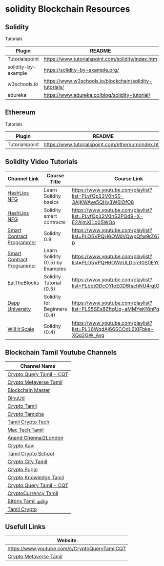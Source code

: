 # solidity Blockchain Resources

## Solidity

Tutorials

| Plugin | README |
| ------ | ------ |
| Tutorialspoint | <https://www.tutorialspoint.com/solidity/index.htm> |
| solidity-by-example | <https://solidity-by-example.org/> |
| w3schools.io | <https://www.w3schools.io/blockchain/solidity-tutorials/> |
| edureka | <https://www.edureka.co/blog/solidity-tutorial/> |


## Ethereum

Tutorials

| Plugin | README |
| ------ | ------ |
| Tutorialspoint | <https://www.tutorialspoint.com/ethereum/index.htm> |

## Solidity Video Tutorials

| Channel Link | Course Title | Course Link |
| ------ | ------ | ------ |
| [HashLips NFG] | Learn Solidity basics |  <https://www.youtube.com/playlist?list=PLvfQp12V0hS0-3AjKWAve5QHy3W6lOfO8> |
| [HashLips NFG] | Solidity smart contracts |  <https://www.youtube.com/playlist?list=PLvfQp12V0hS2PQd9-X-E2AjmXj1o05WOo> | 
| [Smart Contract Programmer] | Solidity 0.8 |  <https://www.youtube.com/playlist?list=PLO5VPQH6OWdVQwpQfw9rZ67O6Pjfo6q-p> | 
| [Smart Contract Programmer] | Learn Solidity (0.5) by Examples |  <https://www.youtube.com/playlist?list=PLO5VPQH6OWdULDcret0S0EYQ7YcKzrigz> | 
| [EatTheBlocks] | Solidity Tutorial (0.5) |  <https://www.youtube.com/playlist?list=PLbbtODcOYIoE0D6fschNU4rqtGFRpk3ea> |
| [Dapp University] | Solidity for Beginners (0.4) |  <https://www.youtube.com/playlist?list=PLS5SEs8ZftgUq-aMMYeKf8nPqHrNqa3Iu> |
| [Will it Scale] | Solidity (0.4) |  <https://www.youtube.com/playlist?list=PL16WqdAj66SCOdL6XIFbke-XQg2GW_Avg> | 

[HashLips NFG]: <https://www.youtube.com/c/HashLipsNFT>
[Smart Contract Programmer]: <https://www.youtube.com/channel/UCJWh7F3AFyQ_x01VKzr9eyA>
[Will it Scale]: <https://www.youtube.com/c/WillitScale>
[EatTheBlocks]: <https://www.youtube.com/c/EatTheBlocks>
[Dapp University]: <https://www.youtube.com/c/DappUniversity>


## Blockchain Tamil Youtube Channels

| Channel Name |
| ------ |
| [Crypto Query Tamil - CQT] |
| [Crypto Metaverse Tamil] |
| [Blockchain Master] |
| [DinuUd] | 
| [Crypto Tamil] | 
| [Crypto Tamizha] | 
| [Tamil Crypto Tech] | 
| [Mac Tech Tamil] | 
| [Anand Chennai2London] | 
| [Crypto Kavi] | 
| [Tamil Crypto School] | 
| [Crypto City Tamil] | 
| [Crypto Pugal] | 
| [Crypto Knowledge Tamil] | 
| [Crypto Query Tamil - CQT] | 
| [CryptoCurrency Tamil] | 
| [Bitbns Tamil தமிழ்] | 
| [Tamil Crypto] | 

## Usefull Links

| Website |
| ------ |
| <https://www.youtube.com/c/CryptoQueryTamilCQT> |
| [Crypto Metaverse Tamil] |

[Crypto Query Tamil - CQT]: <https://www.youtube.com/c/CryptoQueryTamilCQT>
[Crypto Metaverse Tamil]: <https://www.youtube.com/c/CryptoTamilan>
[Blockchain Master]: <https://www.youtube.com/c/BlockchainMaster>
[DinuUd]: <https://www.youtube.com/channel/UCyjgvoo1tMsUQyeS6Ry0igg>
[Crypto Tamil]: <https://www.youtube.com/c/CryptoTamil>

[Crypto Tamizha]: <https://www.youtube.com/c/CryptoTamizha/videos>
[Tamil Crypto Tech]: <https://www.youtube.com/c/TamilCryptotech>
[Mac Tech Tamil]: <https://www.youtube.com/c/MacTech18>
[Anand Chennai2London]: <https://www.youtube.com/c/AnandsLifestyleTips>
[Crypto Kavi]: <https://www.youtube.com/c/CryptoKavi>
[Tamil Crypto School]: <https://www.youtube.com/c/TamilCryptoSchool>
[Crypto City Tamil]: <https://www.youtube.com/channel/UC5I-df1jVbL3q_WOh6OP05A>
[Crypto Pugal]: <https://www.youtube.com/c/CryptoPugal>
[Crypto Knowledge Tamil]: <https://www.youtube.com/channel/UCxPH_9TZEWJwCueIaT1pd3A>
[Crypto Query Tamil - CQT]: <https://www.youtube.com/c/CryptoQueryTamilCQT>
[CryptoCurrency Tamil]: <https://www.youtube.com/c/CryptoCurrencyTamil>
[Bitbns Tamil தமிழ்]: <https://www.youtube.com/channel/UCEpw7OG973a0fsQFzPKkPCw>
[Tamil Crypto]: <https://www.youtube.com/channel/UCBgL_GTV29mzhIPgbqaf2og>

